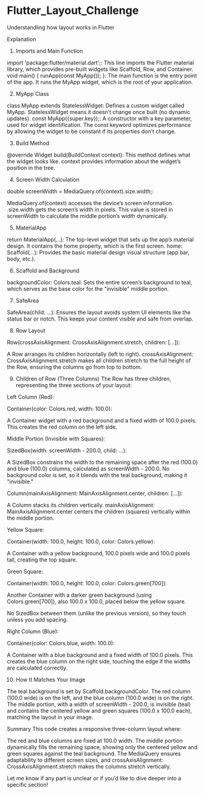# Flutter_Layout_Challenge
Understandling how layout works in Flutter


Explanation
1. Imports and Main Function

import 'package:flutter/material.dart';: This line imports the Flutter material library, which provides pre-built widgets like Scaffold, Row, and Container.
void main() { runApp(const MyApp()); }: The main function is the entry point of the app. It runs the MyApp widget, which is the root of your application.

2. MyApp Class

class MyApp extends StatelessWidget: Defines a custom widget called MyApp. StatelessWidget means it doesn’t change once built (no dynamic updates).
const MyApp({super.key});: A constructor with a key parameter, used for widget identification. The const keyword optimizes performance by allowing the widget to be constant if its properties don’t change.

3. Build Method

@override Widget build(BuildContext context): This method defines what the widget looks like. context provides information about the widget’s position in the tree.

4. Screen Width Calculation

double screenWidth = MediaQuery.of(context).size.width;:

MediaQuery.of(context) accesses the device’s screen information.
.size.width gets the screen’s width in pixels.
This value is stored in screenWidth to calculate the middle portion’s width dynamically.



5. MaterialApp

return MaterialApp(...): The top-level widget that sets up the app’s material design. It contains the home property, which is the first screen.
home: Scaffold(...): Provides the basic material design visual structure (app bar, body, etc.).

6. Scaffold and Background

backgroundColor: Colors.teal: Sets the entire screen’s background to teal, which serves as the base color for the "invisible" middle portion.

7. SafeArea

SafeArea(child: ...): Ensures the layout avoids system UI elements like the status bar or notch. This keeps your content visible and safe from overlap.

8. Row Layout

Row(crossAxisAlignment: CrossAxisAlignment.stretch, children: [...]):

A Row arranges its children horizontally (left to right).
crossAxisAlignment: CrossAxisAlignment.stretch makes all children stretch to the full height of the Row, ensuring the columns go from top to bottom.



9. Children of Row (Three Columns)
The Row has three children, representing the three sections of your layout:

Left Column (Red):

Container(color: Colors.red, width: 100.0):

A Container widget with a red background and a fixed width of 100.0 pixels.
This creates the red column on the left side.




Middle Portion (Invisible with Squares):

SizedBox(width: screenWidth - 200.0, child: ...):

A SizedBox constrains the width to the remaining space after the red (100.0) and blue (100.0) columns, calculated as screenWidth - 200.0.
No background color is set, so it blends with the teal background, making it "invisible."


Column(mainAxisAlignment: MainAxisAlignment.center, children: [...]):

A Column stacks its children vertically.
mainAxisAlignment: MainAxisAlignment.center centers the children (squares) vertically within the middle portion.


Yellow Square:

Container(width: 100.0, height: 100.0, color: Colors.yellow):

A Container with a yellow background, 100.0 pixels wide and 100.0 pixels tall, creating the top square.




Green Square:

Container(width: 100.0, height: 100.0, color: Colors.green[700]):

Another Container with a darker green background (using Colors.green[700]), also 100.0 x 100.0, placed below the yellow square.


No SizedBox between them (unlike the previous version), so they touch unless you add spacing.




Right Column (Blue):

Container(color: Colors.blue, width: 100.0):

A Container with a blue background and a fixed width of 100.0 pixels.
This creates the blue column on the right side, touching the edge if the widths are calculated correctly.


10. How It Matches Your Image

The teal background is set by Scaffold.backgroundColor.
The red column (100.0 wide) is on the left, and the blue column (100.0 wide) is on the right.
The middle portion, with a width of screenWidth - 200.0, is invisible (teal) and contains the centered yellow and green squares (100.0 x 100.0 each), matching the layout in your image.



Summary
This code creates a responsive three-column layout where:

The red and blue columns are fixed at 100.0 width.
The middle portion dynamically fills the remaining space, showing only the centered yellow and green squares against the teal background.
The MediaQuery ensures adaptability to different screen sizes, and crossAxisAlignment: CrossAxisAlignment.stretch makes the columns stretch vertically.

Let me know if any part is unclear or if you’d like to dive deeper into a specific section!
